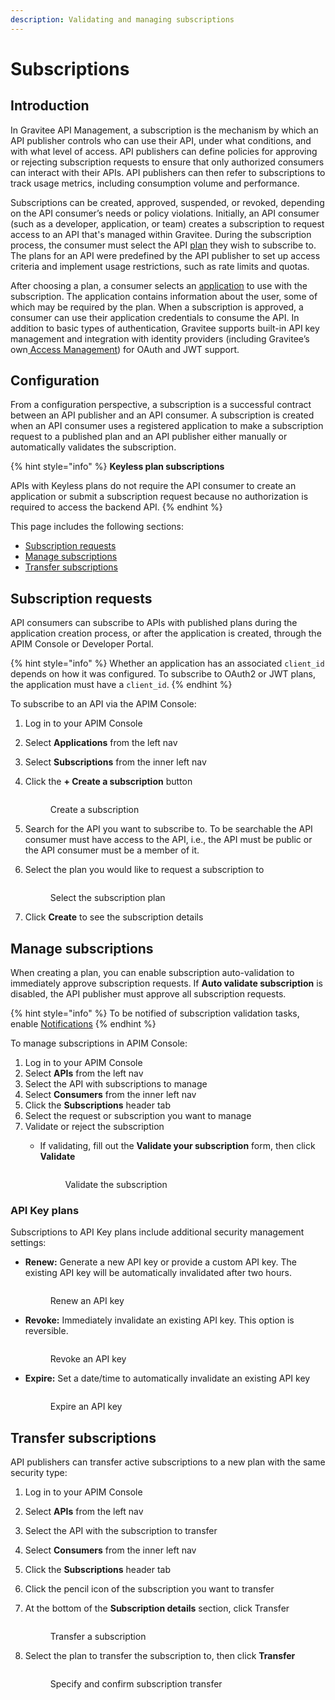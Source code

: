 ```yaml
---
description: Validating and managing subscriptions
---
```


# Subscriptions

## Introduction

In Gravitee API Management, a subscription is the mechanism by which an API publisher controls who can use their API, under what conditions, and with what level of access. API publishers can define policies for approving or rejecting subscription requests to ensure that only authorized consumers can interact with their APIs. API publishers can then refer to subscriptions to track usage metrics, including consumption volume and performance.

Subscriptions can be created, approved, suspended, or revoked, depending on the API consumer’s needs or policy violations. Initially, an API consumer (such as a developer, application, or team) creates a subscription to request access to an API that's managed within Gravitee. During the subscription process, the consumer must select the API [plan](plans/) they wish to subscribe to. The plans for an API were predefined by the API publisher to set up access criteria and implement usage restrictions, such as rate limits and quotas.

After choosing a plan, a consumer selects an [application](applications/) to use with the subscription. The application contains information about the user, some of which may be required by the plan. When a subscription is approved, a consumer can use their application credentials to consume the API. In addition to basic types of authentication, Gravitee supports built-in API key management and integration with identity providers (including Gravitee’s own[ Access Management](https://www.gravitee.io/platform/access-management)) for OAuth and JWT support.

## Configuration

From a configuration perspective, a subscription is a successful contract between an API publisher and an API consumer. A subscription is created when an API consumer uses a registered application to make a subscription request to a published plan and an API publisher either manually or automatically validates the subscription.

{% hint style="info" %}
**Keyless plan subscriptions**

APIs with Keyless plans do not require the API consumer to create an application or submit a subscription request because no authorization is required to access the backend API.
{% endhint %}

This page includes the following sections:

* [Subscription requests](subscriptions.md#subscription-requests)
* [Manage subscriptions](subscriptions.md#manage-subscriptions)
* [Transfer subscriptions](subscriptions.md#transfer-subscriptions)

## Subscription requests

API consumers can subscribe to APIs with published plans during the application creation process, or after the application is created, through the APIM Console or Developer Portal.&#x20;

{% hint style="info" %}
Whether an application has an associated `client_id` depends on how it was configured. To subscribe to OAuth2 or JWT plans, the application must have a `client_id`.
{% endhint %}

To subscribe to an API via the APIM Console:

1. Log in to your APIM Console
2. Select **Applications** from the left nav
3. Select **Subscriptions** from the inner left nav
4.  Click the **+ Create a subscription** button&#x20;

    <figure><img src="../.gitbook/assets/subscription_create 2.png" alt=""><figcaption><p>Create a subscription</p></figcaption></figure>
5. Search for the API you want to subscribe to. To be searchable the API consumer must have access to the API, i.e., the API must be public or the API consumer must be a member of it.&#x20;
6.  Select the plan you would like to request a subscription to&#x20;

    <figure><img src="../.gitbook/assets/subscription_create.png" alt=""><figcaption><p>Select the subscription plan</p></figcaption></figure>
7. Click **Create** to see the subscription details

## Manage subscriptions

When creating a plan, you can enable subscription auto-validation to immediately approve subscription requests. If **Auto validate subscription** is disabled, the API publisher must approve all subscription requests.

{% hint style="info" %}
To be notified of subscription validation tasks, enable [Notifications](../gravitee-gateway/notifications.md)
{% endhint %}

To manage subscriptions in APIM Console:

1. Log in to your APIM Console
2. Select **APIs** from the left nav
3. Select the API with subscriptions to manage
4. Select **Consumers** from the inner left nav
5. Click the **Subscriptions** header tab
6. Select the request or subscription you want to manage
7. Validate or reject the subscription
   *   If validating, fill out the **Validate your subscription** form, then click **Validate**&#x20;

       <figure><img src="../.gitbook/assets/subscription_validate 2.png" alt=""><figcaption><p>Validate the subscription</p></figcaption></figure>

### API Key plans

Subscriptions to API Key plans include additional security management settings:

*   **Renew:** Generate a new API key or provide a custom API key. The existing API key will be automatically invalidated after two hours.&#x20;

    <figure><img src="../.gitbook/assets/subscription_api key renew.png" alt=""><figcaption><p>Renew an API key</p></figcaption></figure>
*   **Revoke:** Immediately invalidate an existing API key. This option is reversible.&#x20;

    <figure><img src="../.gitbook/assets/subscription_api key revoke.png" alt=""><figcaption><p>Revoke an API key</p></figcaption></figure>
*   **Expire:** Set a date/time to automatically invalidate an existing API key&#x20;

    <figure><img src="../.gitbook/assets/subscription_api key expire.png" alt=""><figcaption><p>Expire an API key</p></figcaption></figure>

## Transfer subscriptions

API publishers can transfer active subscriptions to a new plan with the same security type:

1. Log in to your APIM Console
2. Select **APIs** from the left nav
3. Select the API with the subscription to transfer
4. Select **Consumers** from the inner left nav
5. Click the **Subscriptions** header tab
6. Click the pencil icon of the subscription you want to transfer
7.  At the bottom of the **Subscription details** section, click Transfer&#x20;

    <figure><img src="../.gitbook/assets/subscription_transfer.png" alt=""><figcaption><p>Transfer a subscription</p></figcaption></figure>
8.  Select the plan to transfer the subscription to, then click **Transfer**&#x20;

    <figure><img src="../.gitbook/assets/subscription_transfer confirm.png" alt=""><figcaption><p>Specify and confirm subscription transfer</p></figcaption></figure>
